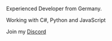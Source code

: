 Experienced Developer from Germany.

Working with C#, Python and JavaScript

Join my [Discord](https://discord.gg/hwtXqdvVa3)


<!---
Areoxy/Areoxy is a ✨ special ✨ repository because its `README.md` (this file) appears on your GitHub profile.
You can click the Preview link to take a look at your changes.
--->
